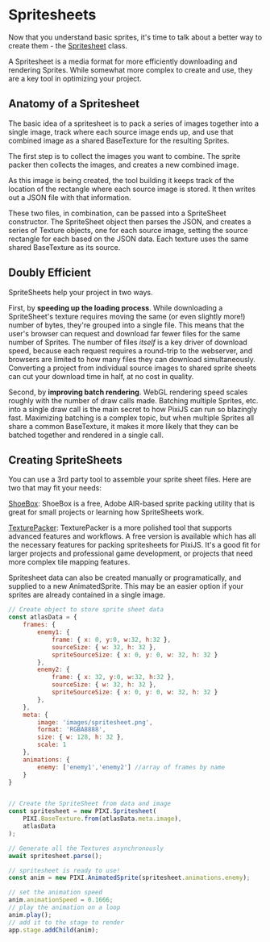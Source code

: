 # Spritesheets

Now that you understand basic sprites, it's time to talk about a better way to create them - the [Spritesheet](/api/classes/PIXI.Spritesheet.pixi_spritesheet) class.

A Spritesheet is a media format for more efficiently downloading and rendering Sprites.  While somewhat more complex to create and use, they are a key tool in optimizing your project.

## Anatomy of a Spritesheet

The basic idea of a spritesheet is to pack a series of images together into a single image, track where each source image ends up, and use that combined image as a shared BaseTexture for the resulting Sprites.  

The first step is to collect the images you want to combine.  The sprite packer then collects the images, and creates a new combined image.

<!--TODO: Image showing multiple source images, combined into a single image-->

As this image is being created, the tool building it keeps track of the location of the rectangle where each source image is stored.  It then writes out a JSON file with that information.

<!--TODO: SpriteSheet json goes here-->

These two files, in combination, can be passed into a SpriteSheet constructor.  The SpriteSheet object then parses the JSON, and creates a series of Texture objects, one for each source image, setting the source rectangle for each based on the JSON data.  Each texture uses the same shared BaseTexture as its source.

## Doubly Efficient

SpriteSheets help your project in two ways.

First, by __speeding up the loading process__.  While downloading a SpriteSheet's texture requires moving the same (or even slightly more!) number of bytes, they're grouped into a single file.  This means that the user's browser can request and download far fewer files for the same number of Sprites.  The number of files *itself* is a key driver of download speed, because each request requires a round-trip to the webserver, and browsers are limited to how many files they can download simultaneously.  Converting a project from individual source images to shared sprite sheets can cut your download time in half, at no cost in quality.

Second, by __improving batch rendering__.  WebGL rendering speed scales roughly with the number of draw calls made.  Batching multiple Sprites, etc. into a single draw call is the main secret to how PixiJS can run so blazingly fast.  Maximizing batching is a complex topic, but when multiple Sprites all share a common BaseTexture, it makes it more likely that they can be batched together and rendered in a single call.

## Creating SpriteSheets

You can use a 3rd party tool to assemble your sprite sheet files.  Here are two that may fit your needs:

[ShoeBox](http://renderhjs.net/shoebox/): ShoeBox is a free, Adobe AIR-based sprite packing utility that is great for small projects or learning how SpriteSheets work.

[TexturePacker](https://www.codeandweb.com/texturepacker): TexturePacker is a more polished tool that supports advanced features and workflows. A free version is available which has all the necessary features for packing spritesheets for PixiJS. It's a good fit for larger projects and professional game development, or projects that need more complex tile mapping features.

Spritesheet data can also be created manually or programatically, and supplied to a new AnimatedSprite. This may be an easier option if your sprites are already contained in a single image.

```javascript
// Create object to store sprite sheet data
const atlasData = {
	frames: {
		enemy1: {
			frame: { x: 0, y:0, w:32, h:32 },
			sourceSize: { w: 32, h: 32 },
			spriteSourceSize: { x: 0, y: 0, w: 32, h: 32 }
		},
		enemy2: {
			frame: { x: 32, y:0, w:32, h:32 },
			sourceSize: { w: 32, h: 32 },
			spriteSourceSize: { x: 0, y: 0, w: 32, h: 32 }
		},
	},
	meta: {
		image: 'images/spritesheet.png',
		format: 'RGBA8888',
		size: { w: 128, h: 32 },
		scale: 1
	},
	animations: {
		enemy: ['enemy1','enemy2'] //array of frames by name
	}
}


// Create the SpriteSheet from data and image
const spritesheet = new PIXI.Spritesheet(
	PIXI.BaseTexture.from(atlasData.meta.image),
	atlasData
);

// Generate all the Textures asynchronously
await spritesheet.parse();

// spritesheet is ready to use!
const anim = new PIXI.AnimatedSprite(spritesheet.animations.enemy);

// set the animation speed 
anim.animationSpeed = 0.1666;
// play the animation on a loop
anim.play();
// add it to the stage to render
app.stage.addChild(anim);
```
